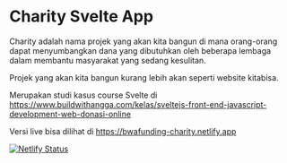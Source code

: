 # Charity Svelte App

Charity adalah nama projek yang akan kita bangun di mana orang-orang dapat menyumbangkan dana yang dibutuhkan oleh beberapa lembaga dalam membantu masyarakat yang sedang kesulitan.

Projek yang akan kita bangun kurang lebih akan seperti website kitabisa.

Merupakan studi kasus course Svelte di https://www.buildwithangga.com/kelas/sveltejs-front-end-javascript-development-web-donasi-online

Versi live bisa dilihat di https://bwafunding-charity.netlify.app


[![Netlify Status](https://api.netlify.com/api/v1/badges/230452ba-105d-4633-8dc9-bf7fdb0a917c/deploy-status)](https://app.netlify.com/sites/bwafunding-charity/deploys)
